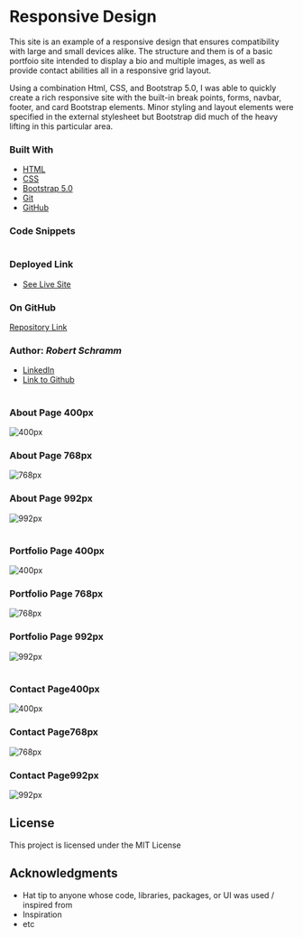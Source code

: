 # Responsive Design

This site is an example of a responsive design that ensures compatibility with large and small devices alike.  The structure and them is of a basic portfoio site intended to display a bio and multiple images, as well as provide contact abilities all in a responsive grid layout.

Using a combination Html, CSS, and Bootstrap 5.0, I was able to quickly create a rich responsive site with the built-in break points, forms, navbar, footer, and card Bootstrap elements. Minor styling and layout elements were specified in the external stylesheet but Bootstrap did much of the heavy lifting in this particular area.

### Built With

* [HTML](https://developer.mozilla.org/en-US/docs/Web/HTML)
* [CSS](https://developer.mozilla.org/en-US/docs/Web/CSS)
* [Bootstrap 5.0](https://getbootstrap.com/)
* [Git](https://git-scm.com/)
* [GitHub](https://github.com/)

### Code Snippets
```html

```

### Deployed Link

* [See Live Site](#)

### On GitHub

  [Repository Link](https://github.com/rbrtpublic1/Responsive-design)

### Author: *Robert Schramm*
- [LinkedIn](https://www.linkedin.com/in/robertwschramm/)
- [Link to Github](https://github.com/rbrtpublic1)

#
### About Page 400px
![400px](Screenshots/about-400px.png)
### About Page 768px
![768px](Screenshots/about-768px.png)
### About Page 992px
![992px](Screenshots/about-992px.png)

#
### Portfolio Page 400px
![400px](Screenshots/portfolio-400px.png)
### Portfolio Page 768px
![768px](Screenshots/portfolio-768px.png)
### Portfolio Page 992px
![992px](Screenshots/portfolio-992px.png)

#
### Contact Page400px
![400px](Screenshots/contact-400px.png)
### Contact Page768px
![768px](Screenshots/contact-768px.png)
### Contact Page992px
![992px](Screenshots/contact-992px.png)

## License

This project is licensed under the MIT License 

## Acknowledgments

* Hat tip to anyone whose code, libraries, packages, or UI was used  / inspired from
* Inspiration
* etc
